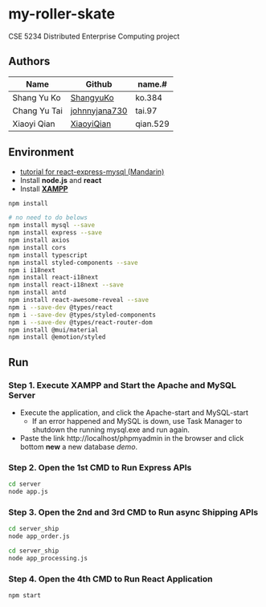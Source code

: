 # my-roller-skate

CSE 5234 Distributed Enterprise Computing project

## Authors

| Name         | Github                                                       | name.#   |
| ------------ | ------------------------------------------------------------ | -------- |
| Shang Yu Ko  | [ShangyuKo](https://github.com/ShangyuKo)                    | ko.384   |
| Chang Yu Tai | [johnnyjana730](https://github.com/johnnyjana730) | tai.97   |
| Xiaoyi Qian  | [XiaoyiQian](https://github.com/XiaoyiQian) | qian.529 |

## Environment

- [tutorial for react-express-mysql (Mandarin)](https://www.namepluto.com/react-express-mysql-%E5%AF%A6%E4%BD%9C%E7%B0%A1%E6%98%93%E7%99%BB%E5%85%A5%E5%8F%8A%E8%A8%BB%E5%86%8A%E7%B3%BB%E7%B5%B1/)
- Install **node.js** and **react**
- Install [**XAMPP**](https://www.apachefriends.org/index.html)

```bash
npm install

# no need to do belows
npm install mysql --save
npm install express --save
npm install axios
npm install cors
npm install typescript
npm install styled-components --save
npm i i18next
npm install react-i18next
npm install react-i18next --save
npm install antd
npm install react-awesome-reveal --save
npm i --save-dev @types/react
npm i --save-dev @types/styled-components
npm i --save-dev @types/react-router-dom
npm install @mui/material
npm install @emotion/styled
```

## Run

### Step 1. Execute XAMPP and Start the Apache and MySQL Server 

- Execute the application, and click the Apache-start and MySQL-start
  - If an error happened and MySQL is down, use Task Manager to shutdown the running mysql.exe and run again.
- Paste the link http://localhost/phpmyadmin in the browser and click bottom **new** a new database *demo*.

### Step 2. Open the 1st CMD to Run Express APIs

```bash
cd server
node app.js
```

### Step 3. Open the 2nd and 3rd CMD to Run async Shipping APIs

```bash
cd server_ship
node app_order.js
```

```bash
cd server_ship
node app_processing.js
```

### Step 4. Open the 4th CMD to Run React Application

```bash
npm start
```
